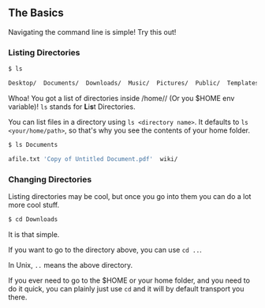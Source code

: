 ## The Basics
Navigating the command line is simple!
Try this out!

### Listing Directories

```bash
$ ls

Desktop/  Documents/  Downloads/  Music/  Pictures/  Public/  Templates/  Videos/

```
Whoa! You got a list of directories inside /home/<username>/ (Or you $HOME env variable)!
`ls` stands for **L**i**s**t Directories.


You can list files in a directory using `ls <directory name>`. It defaults to `ls <your/home/path>`, so that's why you see the contents of your home folder.

```bash
$ ls Documents

afile.txt 'Copy of Untitled Document.pdf'  wiki/
```

### Changing Directories
Listing directories may be cool, but once you go into them you can do a lot more cool stuff.
```bash
$ cd Downloads
```

It is that simple.


If you want to go to the directory above, you can use `cd ..`. 

In Unix, `..` means the above directory.

If you ever need to go to the $HOME or your home folder, and you need to do it quick, you can plainly just use `cd` and it will by default transport you there.


